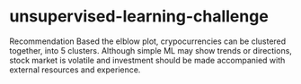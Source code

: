 # unsupervised-learning-challenge

Recommendation
    Based the elblow plot, crypocurrencies can be clustered together, into 5 clusters. 
    Although simple ML may show trends or directions, stock market is volatile and investment should be made accompanied with external resources and experience. 